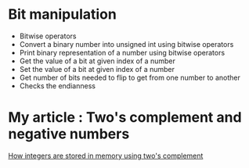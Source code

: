 # Bit manipulation

* Bitwise operators
* Convert a binary number into unsigned int using bitwise operators
* Print binary representation of a number using bitwise operators
* Get the value of a bit at given index of a number
* Set the value of a bit at given index of a number
* Get number of bits needed to flip to get from one number to another
* Checks the endianness

# My article : Two's complement and negative numbers 
[How integers are stored in memory using two's complement](https://medium.com/@2533/how-are-stored-integers-in-memory-twos-complement-8e022aa1c65e)
